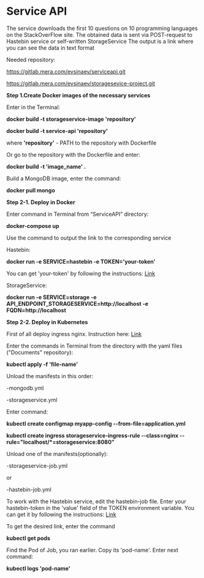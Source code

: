 # Service API

The service downloads the first 10 questions on 10 programming languages on the StackOverFlow site.
The obtained data is sent via POST-request to Hastebin service or self-written StorageService
The output is a link where you can see the data in text format

Needed repository:

https://gitlab.mera.com/evsinaev/serviceapi.git

https://gitlab.mera.com/evsinaev/storagesevice-project.git

**Step 1.Create Docker images of the necessary services** 

Enter in the Terminal:

**docker build -t storageservice-image 'repository'**

**docker build -t service-api 'repository'**

where **'repository'** - PATH to the repository with Dockerfile

Or go to the repository with the Dockerfile and enter:

**docker build -t 'image_name' .**

Build a MongoDB image, enter the command:

**docker pull mongo**


**Step 2-1. Deploy in Docker**

Enter command in Terminal from “ServiceAPI” directory:

**docker-compose up**

Use the command to output the link to the corresponding service

Hastebin:

**docker run -e SERVICE=hastebin -e TOKEN='your-token'**

You can get 'your-token' by following the instructions: [Link](https://www.toptal.com/developers/hastebin/documentation)

StorageService:

**docker run -e SERVICE=storage -e API_ENDPOINT_STORAGESERVICE=http://localhost -e FQDN=http://localhost**


**Step 2-2. Deploy in Kubernetes**

First of all deploy ingress nginx. Instruction here: [Link](https://kubernetes.github.io/ingress-nginx/deploy/#docker-desktop)

Enter the commands in Terminal from the directory with the yaml files ("Documents" repository):

**kubectl apply -f 'file-name'**

Unload the manifests in this order:

-mongodb.yml

-storageservice.yml

Enter command:

**kubectl create configmap myapp-config --from-file=application.yml**

**kubectl create ingress storageservice-ingress-rule --class=nginx --rule="localhost/*=storageservice:8080”**

Unload one of the manifests(optionally):

-storageservice-job.yml

or

-hastebin-job.yml

To work with the Hastebin service, edit the hastebin-job file. Enter your hastebin-token in the 'value' field of the TOKEN environment variable. You can get it by following the instructions: [Link](https://www.toptal.com/developers/hastebin/documentation)

To get the desired link, enter the command

**kubectl get pods**

Find the Pod of Job, you ran earlier. Copy its 'pod-name'. Enter next command:

**kubectl logs 'pod-name'**
